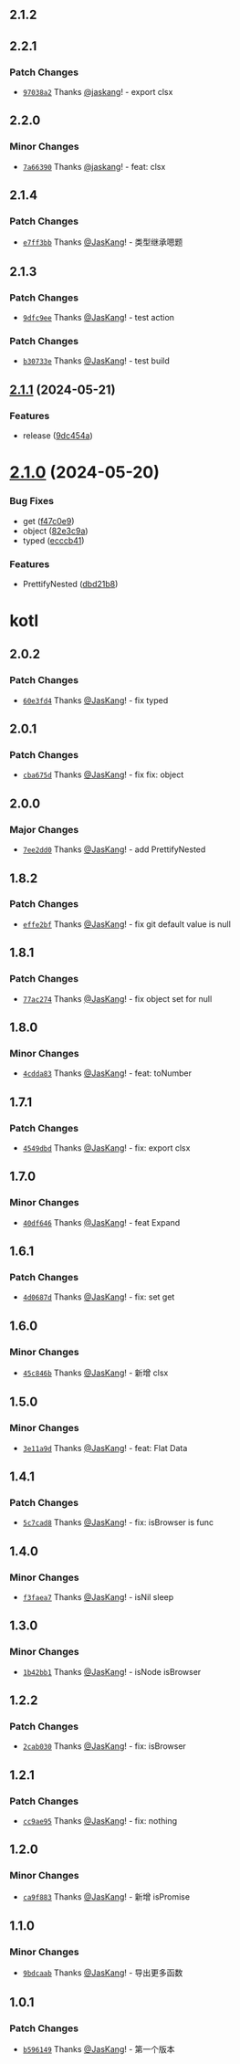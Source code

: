 ## 2.1.2

## 2.2.1

### Patch Changes

- [`97038a2`](https://github.com/jaskang/kotl/commit/97038a2784752d0965dcf8c8fe9179039e938d7d) Thanks [@jaskang](https://github.com/jaskang)! - export clsx

## 2.2.0

### Minor Changes

- [`7a66390`](https://github.com/jaskang/kotl/commit/7a663907778ce2ca983e8fe4d31d9d7b1c450129) Thanks [@jaskang](https://github.com/jaskang)! - feat: clsx

## 2.1.4

### Patch Changes

- [`e7ff3bb`](https://github.com/JasKang/kotl/commit/e7ff3bb940b34dc3b97f7e68c558cfc15c0421d8) Thanks [@JasKang](https://github.com/JasKang)! - 类型继承嗯题

## 2.1.3

### Patch Changes

- [`9dfc9ee`](https://github.com/JasKang/kotl/commit/9dfc9ee3ef43fec24c7299bfec2d7aac66ac7ed2) Thanks [@JasKang](https://github.com/JasKang)! - test action

### Patch Changes

- [`b30733e`](https://github.com/JasKang/kotl/commit/b30733e460cc64ed4b2c917773662a293ca1246d) Thanks [@JasKang](https://github.com/JasKang)! - test build

## [2.1.1](https://github.com/JasKang/kotl/compare/v2.1.0...v2.1.1) (2024-05-21)

### Features

- release ([9dc454a](https://github.com/JasKang/kotl/commit/9dc454a207a6af3883463ad3051b49879cbc9563))

# [2.1.0](https://github.com/JasKang/kotl/compare/v1.8.1...v2.1.0) (2024-05-20)

### Bug Fixes

- get ([f47c0e9](https://github.com/JasKang/kotl/commit/f47c0e9e94a2c1d83a9a60810a4231b9a7daf23b))
- object ([82e3c9a](https://github.com/JasKang/kotl/commit/82e3c9ad3b7ef7fe5a0b8fbfff14600ef7c56c32))
- typed ([ecccb41](https://github.com/JasKang/kotl/commit/ecccb41d4be62f3b30bb7e51e15022fa7fa0b9aa))

### Features

- PrettifyNested ([dbd21b8](https://github.com/JasKang/kotl/commit/dbd21b8d836a45e8893e8210bbbf5f497657e02a))

# kotl

## 2.0.2

### Patch Changes

- [`60e3fd4`](https://github.com/JasKang/kotl/commit/60e3fd4b2ef7488c0e749c058aac1be1d5d2f16b) Thanks [@JasKang](https://github.com/JasKang)! - fix typed

## 2.0.1

### Patch Changes

- [`cba675d`](https://github.com/JasKang/kotl/commit/cba675ddd28ea1c2138a79a9305a7e4ea0dc1506) Thanks [@JasKang](https://github.com/JasKang)! - fix fix: object

## 2.0.0

### Major Changes

- [`7ee2dd0`](https://github.com/JasKang/kotl/commit/7ee2dd063b8ef5e02bcb61f3f5673d6d03433cb3) Thanks [@JasKang](https://github.com/JasKang)! - add PrettifyNested

## 1.8.2

### Patch Changes

- [`effe2bf`](https://github.com/JasKang/kotl/commit/effe2bf27b2b93f2e8faf7d7d5c81de4aed653af) Thanks [@JasKang](https://github.com/JasKang)! - fix git default value is null

## 1.8.1

### Patch Changes

- [`77ac274`](https://github.com/JasKang/kotl/commit/77ac274ce84ce1cf6a2ad6bd2b13b6214b7bebeb) Thanks [@JasKang](https://github.com/JasKang)! - fix object set for null

## 1.8.0

### Minor Changes

- [`4cdda83`](https://github.com/JasKang/kotl/commit/4cdda83db51296c264c09108d227e2b2534d0e02) Thanks [@JasKang](https://github.com/JasKang)! - feat: toNumber

## 1.7.1

### Patch Changes

- [`4549dbd`](https://github.com/JasKang/kotl/commit/4549dbd9e82454b595754ec47018f59cbc1fe749) Thanks [@JasKang](https://github.com/JasKang)! - fix: export clsx

## 1.7.0

### Minor Changes

- [`40df646`](https://github.com/JasKang/kotl/commit/40df646a28ae3e1112b6d8f1dc14f17dc149ffdb) Thanks [@JasKang](https://github.com/JasKang)! - feat Expand

## 1.6.1

### Patch Changes

- [`4d0687d`](https://github.com/JasKang/kotl/commit/4d0687dad386b4b027581aee5374355db0342d70) Thanks [@JasKang](https://github.com/JasKang)! - fix: set get

## 1.6.0

### Minor Changes

- [`45c846b`](https://github.com/JasKang/kotl/commit/45c846be7acfa95f8e992bd28b96615860470850) Thanks [@JasKang](https://github.com/JasKang)! - 新增 clsx

## 1.5.0

### Minor Changes

- [`3e11a9d`](https://github.com/JasKang/kotl/commit/3e11a9df521aeef87f47f5e6c14b3a8bc2925e5c) Thanks [@JasKang](https://github.com/JasKang)! - feat: Flat Data

## 1.4.1

### Patch Changes

- [`5c7cad8`](https://github.com/JasKang/kotl/commit/5c7cad83b217ad6cc0b32f3b04d8ef51c0b6f8ce) Thanks [@JasKang](https://github.com/JasKang)! - fix: isBrowser is func

## 1.4.0

### Minor Changes

- [`f3faea7`](https://github.com/JasKang/kotl/commit/f3faea7d8b26e0382fe2f6c54fe384af0248c699) Thanks [@JasKang](https://github.com/JasKang)! - isNil sleep

## 1.3.0

### Minor Changes

- [`1b42bb1`](https://github.com/JasKang/kotl/commit/1b42bb1efb81b425c838d2ef9dd0b57d27e955f4) Thanks [@JasKang](https://github.com/JasKang)! - isNode isBrowser

## 1.2.2

### Patch Changes

- [`2cab030`](https://github.com/JasKang/kotl/commit/2cab0305d8f0f034bd239a292edcc76842c59543) Thanks [@JasKang](https://github.com/JasKang)! - fix: isBrowser

## 1.2.1

### Patch Changes

- [`cc9ae95`](https://github.com/JasKang/kotl/commit/cc9ae953a42064266ea66ff64033bb586563dc61) Thanks [@JasKang](https://github.com/JasKang)! - fix: nothing

## 1.2.0

### Minor Changes

- [`ca9f883`](https://github.com/JasKang/kotl/commit/ca9f883e4d69c6c9eac17ef797231be2ec63c69c) Thanks [@JasKang](https://github.com/JasKang)! - 新增 isPromise

## 1.1.0

### Minor Changes

- [`9bdcaab`](https://github.com/JasKang/kotl/commit/9bdcaaba18e0237eb8a9097bbe8b77b7c966ddd2) Thanks [@JasKang](https://github.com/JasKang)! - 导出更多函数

## 1.0.1

### Patch Changes

- [`b596149`](https://github.com/JasKang/kotl/commit/b59614972c0c3191e20cfb60cf1577abab253696) Thanks [@JasKang](https://github.com/JasKang)! - 第一个版本
